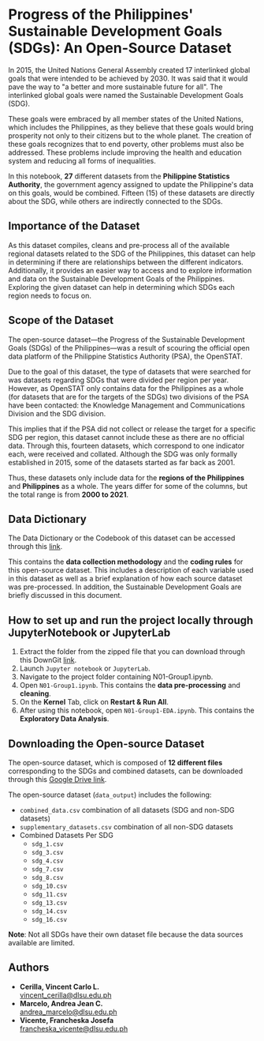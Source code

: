 # Progress of the Philippines' Sustainable Development Goals (SDGs): An Open-Source Dataset
In 2015, the United Nations General Assembly created 17 interlinked global goals that were intended to be achieved by 2030. It was said that it would pave the way to "a better and more sustainable future for all". The interlinked global goals were named the Sustainable Development Goals (SDG).

These goals were embraced by all member states of the United Nations, which includes the Philippines, as they believe that these goals would bring prosperity not only to their citizens but to the whole planet. The creation of these goals recognizes that to end poverty, other problems must also be addressed. These problems include improving the health and education system and reducing all forms of inequalities. 

In this notebook, **27** different datasets from the **Philippine Statistics Authority**, the government agency assigned to update the Philippine's data on this goals, would be combined. Fifteen (15) of these datasets are directly about the SDG, while others are indirectly connected to the SDGs.

## Importance of the Dataset
As this dataset compiles, cleans and pre-process all of the available regional datasets related to the SDG of the Philippines, this dataset can help in determining if there are relationships between the different indicators. Additionally, it provides an easier way to access and to explore information and data on the Sustainable Development Goals of the Philippines. Exploring the given dataset can help in determining which SDGs each region needs to focus on.

## Scope of the Dataset
The open-source dataset—the Progress of the Sustainable Development Goals (SDGs) of the Philippines—was a result of scouring the official open data platform of the Philippine Statistics Authority (PSA), the OpenSTAT.

Due to the goal of this dataset, the type of datasets that were searched for was datasets regarding SDGs that were divided per region per year. However, as OpenSTAT only contains data for the Philippines as a whole (for datasets that are for the targets of the SDGs) two divisions of the PSA have been contacted: the Knowledge Management and Communications Division and the SDG division. 

This implies that if the PSA did not collect or release the target for a specific SDG per region, this dataset cannot include these as there are no official data.
Through this, fourteen datasets, which correspond to one indicator each, were received and collated. Although the SDG was only formally established in 2015, some of the datasets started as far back as 2001.

Thus, these datasets only include data for the **regions of the Philippines** and **Philippines** as a whole. The years differ for some of the columns, but the total range is from **2000 to 2021**.

## Data Dictionary
The Data Dictionary or the Codebook of this dataset can be accessed through this [link](https://drive.google.com/file/d/1pY9zVrpjaDBiMtpuLTfnfFpRkH9BTreB/view?usp=sharing). 

This contains the **data collection methodology** and the **coding rules** for this open-source dataset. This includes a description of each variable used in this dataset as well as a brief explanation of how each source dataset was pre-processed. In addition, the Sustainable Development Goals are briefly discussed in this document.

## How to set up and run the project locally through JupyterNotebook or JupyterLab
1. Extract the folder from the zipped file that you can download through this DownGit [link](https://minhaskamal.github.io/DownGit/#/home?url=https://github.com/francheska-vicente/datapre-project).
2. Launch `Jupyter notebook` or `JupyterLab`.
3. Navigate to the project folder containing N01-Group1.ipynb.
4. Open `N01-Group1.ipynb`. This contains the **data pre-processing** and **cleaning**.
5. On the **Kernel** Tab, click on **Restart & Run All**.
6. After using this notebook, open `N01-Group1-EDA.ipynb`. This contains the **Exploratory Data Analysis**.

## Downloading the Open-source Dataset
The open-source dataset, which is composed of **12 different files** corresponding to the SDGs and combined datasets, can be downloaded through this [Google Drive link](https://drive.google.com/file/d/17x4BKqTD7vx8-MIPC_KnQF81ImN_FkwX/view?usp=sharing).

The open-source dataset (`data_output`) includes the following:
- `combined_data.csv` combination of all datasets (SDG and non-SDG datasets)
- `supplementary_datasets.csv` combination of all non-SDG datasets
- Combined Datasets Per SDG
  - `sdg_1.csv`
  - `sdg_3.csv`
  - `sdg_4.csv`
  - `sdg_7.csv`
  - `sdg_8.csv`
  - `sdg_10.csv`
  - `sdg_11.csv`
  - `sdg_13.csv`
  - `sdg_14.csv`
  - `sdg_16.csv`

**Note**: Not all SDGs have their own dataset file because the data sources available are limited.

## Authors
- **Cerilla, Vincent Carlo L.** <br/>
vincent_cerilla@dlsu.edu.ph
- **Marcelo, Andrea Jean C.**  <br/>
andrea_marcelo@dlsu.edu.ph
- **Vicente, Francheska Josefa**  <br/>
francheska_vicente@dlsu.edu.ph
